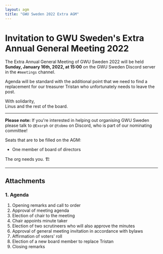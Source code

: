 ```yaml
---
layout: agm
title: "GWU Sweden 2022 Extra AGM"
---
```


# Invitation to GWU Sweden's **Extra** Annual General Meeting 2022

The Extra Annual General Meeting of GWU Sweden 2022 will be held **Sunday, January 16th, 2022, at 15:00** on the GWU Sweden Discord server in the `#meetings` channel.

Agenda will be standard with the additional point that we need to find a replacement for our treasurer Tristan who unfortunately needs to leave the post.

With solidarity,  
Linus and the rest of the board.

---

**Please note:** If you're interested in helping out organising GWU Sweden please talk to `@Exorph` or `@tobmo` on Discord, who is part of our nominating committee!

Seats that are to be filled on the AGM:

- One member of board of directors

The org needs you. 🏗️

---

## Attachments

### 1. Agenda



1. Opening remarks and call to order
2. Approval of meeting agenda
3. Election of chair to the meeting
4. Chair appoints minute taker
5. Election of two scrutineers who will also approve the minutes
6. Approval of general meeting invitation in accordance with bylaws
7. Affirmation of voters' roll
8. Election of a new board member to replace Tristan
9. Closing remarks
